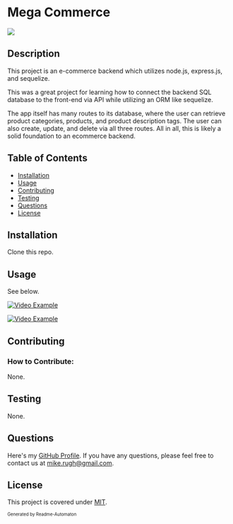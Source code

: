 # Mega Commerce
![](https://img.shields.io/badge/License-MIT-green)

## Description

This project is an e-commerce backend which utilizes node.js, express.js, and sequelize. 

This was a great project for learning how to connect the backend SQL database to the front-end via API while utilizing an ORM like sequelize. 

The app itself has many routes to its database, where the user can retrieve product categories, products, and product description tags. The user can also create, update, and delete via all three routes. All in all, this is likely a solid foundation to an ecommerce backend.

## Table of Contents
- [Installation](#Installation)
- [Usage](#Usage)
- [Contributing](#Contributing)
- [Testing](#Testing)
- [Questions](#Questions)
- [License](#License)

## Installation

Clone this repo.

## Usage

See below.

[![Video Example](https://img.youtube.com/vi/m9LLsFPRj88/0.jpg)](https://youtu.be/m9LLsFPRj88)

[![Video Example](https://img.youtube.com/vi/rowTIG3vwmk/0.jpg)](https://youtu.be/rowTIG3vwmk)



## Contributing
### How to Contribute:

None.

## Testing

None.

## Questions

Here's my [GitHub Profile](https://github.com/DA-Mike/).
If you have any questions, please feel free to contact us at mike.rugh@gmail.com.

## License

This project is covered under [MIT](https://choosealicense.com/licenses/mit/).


<sup><sub>Generated by Readme-Automaton</sub></sup>
